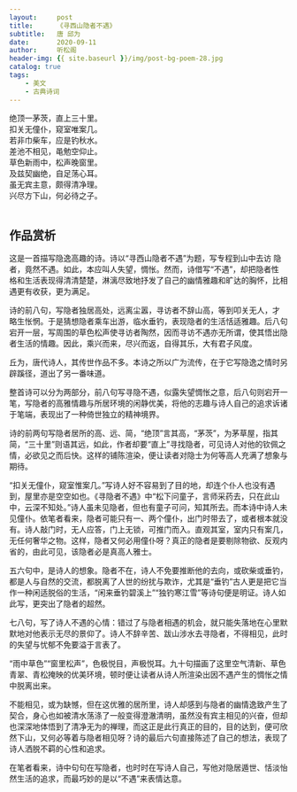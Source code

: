 ```yaml
---
layout:     post
title:      《寻西山隐者不遇》
subtitle:   唐 邱为
date:       2020-09-11
author:     听松阁
header-img: {{ site.baseurl }}/img/post-bg-poem-28.jpg
catalog: true
tags:
    - 美文
    - 古典诗词
---
```


绝顶一茅茨，直上三十里。<br>
扣关无僮仆，窥室唯案几。<br>
若非巾柴车，应是钓秋水。<br>
差池不相见，黾勉空仰止。<br>
草色新雨中，松声晚窗里。<br>
及兹契幽绝，自足荡心耳。<br>
虽无宾主意，颇得清净理。<br>
兴尽方下山，何必待之子。<br><br>

## 作品赏析
这是一首描写隐逸高趣的诗。诗以“寻西山隐者不遇”为题，写专程到山中去访
隐者，竟然不遇。如此，本应叫人失望，惆怅。然而，诗借写“不遇”，却把隐者性
格和生活表现得清清楚楚，淋漓尽致地抒发了自己的幽情雅趣和旷达的胸怀，比相遇更有收获，更为满足。

诗的前八句，写隐者独居高处，远离尘嚣，寻访者不辞山高，等到叩关无人，才
略生怅惘。于是猜想隐者乘车出游，临水垂钓，表现隐者的生活恬适雅趣。后八句宕开一层，写周围的草色松声使寻访者陶然，因而寻访不遇亦无所谓，使其悟出隐者生活的情趣。因此，乘兴而来，尽兴而返，自得其乐，大有君子风度。


丘为，唐代诗人，其传世作品不多。本诗之所以广为流传，在于它写隐逸之情时另辟蹊径，道出了另一番味道。

整首诗可以分为两部分，前八句写寻隐不遇，似露失望惆怅之意，后八句则宕开一笔，写隐者的高雅情趣与所居环境的闲静优美，将他的志趣与诗人自己的追求诉诸于笔端，表现出了一种倚世独立的精神境界。

诗的前两句写隐者居所的高、远、简，“绝顶”言其高，“茅茨”，为茅草屋，指其简，“三十里”则语其远，如此，作者却要“直上”寻找隐者，可见诗人对他的钦佩之情，必欲见之而后快。这样的铺陈渲染，便让读者对隐士为何等高人充满了想象与期待。

“扣关无僮仆，窥室惟案几。”写诗人好不容易到了目的地，却连个仆人也没有遇到，屋里亦是空空如也。《寻隐者不遇》中“松下问童子，言师采药去，只在此山中，云深不知处。”诗人虽未见隐者，但也有童子可问，知其所去。而本诗中诗人未见僮仆。依笔者看来，隐者可能只有一、两个僮仆，出门时带去了，或者根本就没有。诗人敲门时，无人应答，门上无锁，可推门而入。直观其室，室内只有案几，无任何奢华之物。这样，隐者又何必用僮仆呀？真正的隐者是要剔除物欲、反观内省的，由此可见，该隐者必是真高人雅士。

五六句中，是诗人的想象。隐者不在，诗人不免要推断他的去向，或砍柴或垂钓，都是人与自然的交流，都脱离了人世的纷扰与欺诈，尤其是“垂钓”古人更是把它当作一种闲适脱俗的生活，“闲来垂钓碧溪上”“独钓寒江雪”等诗句便是明证。诗人如此写，更突出了隐者的超然。

七八句，写了诗人不遇的心情：错过了与隐者相遇的机会，就只能失落地在心里默默地对他表示无尽的景仰了。诗人不辞辛苦、跋山涉水去寻隐者，不得相见，此时的失望与忧郁不免要溢于言表了。

“雨中草色”“窗里松声”，色极悦目，声极悦耳。九十句描画了这里空气清新、草色青翠、青松掩映的优美环境，顿时便让读者从诗人所渲染出因不遇产生的惆怅之情中脱离出来。

不能相见，或为缺憾，但在这优雅的居所里，诗人却感到与隐者的幽情逸致产生了契合，身心也如被清水荡涤了一般变得澄澈清明，虽然没有宾主相见的兴奋，但却也深深地体悟到了清净无为的禅理，而这正是此行真正的目的，目的达到，便可欣然下山，又何必等着与隐者相见呀？诗的最后六句直接陈述了自己的想法，表现了诗人洒脱不羁的心性和追求。

在笔者看来，诗中句句在写隐者，也时时在写诗人自己，写他对隐居遁世、恬淡怡然生活的追求，而最巧妙的是以“不遇”来表情达意。
